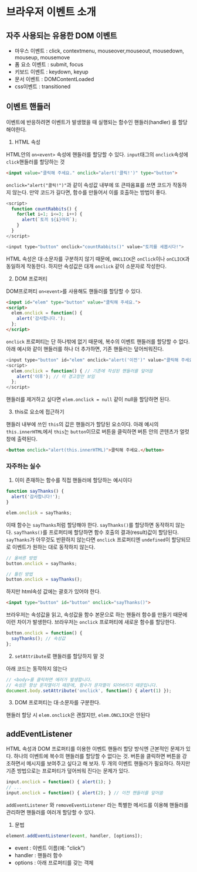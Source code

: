 # 브라우저 이벤트 소개
## 자주 사용되는 유용한 DOM 이벤트

- 마우스 이벤트 : click, contextmenu, mouseover,mouseout, mousedown, mouseup, mousemove
- 폼 요소 이벤트 : submit, focus
- 키보드 이벤트 : keydown, keyup
- 문서 이벤트 : DOMContentLoaded
- css이벤트 : transitioned

## 이벤트 핸들러

이벤트에 반응하려면 이벤트가 발생했을 때 실행되는 함수인 핸들러(handler) 를 할당해야한다.

1. HTML 속성

HTML안의 `on<event>` 속성에 핸들러를 할당할 수 있다. `input`태그의 `onclick`속성에 `click`핸들러를 할당하는 것

```html
<input value="클릭해 주세요." onclick="alert('클릭!')" type="button">
```

`onclick="alert("클릭!")"`과 같이 속성값 내부에 또 큰따옴표를 쓰면 코드가 작동하지 않는다. 만약 코드가 길다면, 함수를 만들어서 이를 호출하는 방법이 좋다.

```js
<script>
  function countRabbits() {
    for(let i=1; i<=3; i++) {
      alert(`토끼 ${i}마리`);
    }
  }
</script>

<input type="button" onclick="countRabbits()" value="토끼를 세봅시다!">
```

HTML 속성은 대·소문자를 구분하지 않기 때문에, `ONCLICK`은 `onClick`이나 `onCLICK`과 동일하게 작동한다. 하지만 속성값은 대개 `onclick` 같이 소문자로 작성한다.

2. DOM 프로퍼티

DOM프로퍼티 `on<event>`를 사용해도 핸들러를 할당할 수 있다.

```html
<input id="elem" type="button" value="클릭해 주세요.">
<script>
  elem.onclick = function() {
    alert('감사합니다.');
  };
</script>
```

`onclick` 프로퍼티는 단 하나밖에 없기 때문에, 복수의 이벤트 핸들러를 할당할 수 없다. 아래 예시와 같이 핸들러를 하나 더 추가하면, 기존 핸들러는 덮어씌워진다.

```js
<input type="button" id="elem" onclick="alert('이전')" value="클릭해 주세요.">
<script>
  elem.onclick = function() { // 기존에 작성된 핸들러를 덮어씀
    alert('이후'); // 이 경고창만 보임
  };
</script>
```

핸들러를 제거하고 싶다면 `elem.onclick = null` 같이 null을 할당하면 된다.

3. this로 요소에 접근하기

핸들러 내부에 쓰인 `this`의 값은 핸들러가 할당된 요소이다. 아래 예시의 `this.innerHTML`에서 `this`는 `button`이므로 버튼을 클릭하면 버튼 안의 콘텐츠가 얼럿창에 출력된다.

```html
<button onclick="alert(this.innerHTML)">클릭해 주세요.</button>
```

### 자주하는 실수

1. 이미 존재하는 함수를 직접 핸들러에 할당하는 예시이다

```js
function sayThanks() {
  alert('감사합니다!');
}

elem.onclick = sayThanks;
```

이때 함수는 `sayThanks`처럼 할당해야 한다. `sayThanks()`를 할당하면 동작하지 않는다. `sayThanks()`를 프로퍼티에 할당하면 함수 호출의 결과(result)값이 할당된다. `sayThanks`가 아무것도 반환하지 않는다면 `onclick` 프로퍼티엔 `undefined`이 할당되므로 이벤트가 원하는 대로 동작하지 않는다.

```js
// 올바른 방법
button.onclick = sayThanks;

// 틀린 방법
button.onclick = sayThanks();
```

하지만 html속성 값에는 괄호가 있어야 한다.

```html
<input type="button" id="button" onclick="sayThanks()">
```

브라우저는 속성값을 읽고, 속성값을 함수 본문으로 하는 핸들러 함수를 만들기 때문에 이런 차이가 발생한다. 브라우저는 `onclick` 프로퍼티에 새로운 함수를 할당한다.

```js
button.onclick = function() {
  sayThanks(); // 속성값
};
```

2. `setAttribute`로 핸들러를 할당하지 말 것

아래 코드는 동작하지 않는다

```js
// <body>를 클릭하면 에러가 발생합니다.
// 속성은 항상 문자열이기 때문에, 함수가 문자열이 되어버리기 때문입니다.
document.body.setAttribute('onclick', function() { alert(1) });
```

3. DOM 프로퍼티는 대·소문자를 구분한다.

핸들러 할당 시 `elem.onclick`은 괜찮지만, `elem.ONCLICK`은 안된다

## addEventListener

HTML 속성과 DOM 프로퍼티를 이용한 이벤트 핸들러 할당 방식엔 근본적인 문제가 있다. 하나의 이벤트에 복수의 핸들러를 할당할 수 없다는 것. 버튼을 클릭하면 버튼을 강조하면서 메시지를 보여주고 싶다고 해 보자. 두 개의 이벤트 핸들러가 필요하다. 하지만 기존 방법으로는 프로퍼티가 덮어씌워 진다는 문제가 있다.

```js
input.onclick = function() { alert(1); }
// ...
input.onclick = function() { alert(2); } // 이전 핸들러를 덮어씀
```

`addEventListener` 와 `removeEventListener` 라는 특별한 메서드를 이용해 핸들러를 관리하면 핸들러를 여러개 할당할 수 있다.

1. 문법

```js
element.addEventListener(event, handler, [options]);
```

- event : 이벤트 이름(예: "click")
- handler : 핸들러 함수
- options : 아래 프로퍼티를 갖는 객체
